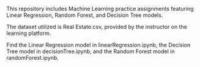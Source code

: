 This repository includes Machine Learning practice assignments featuring Linear Regression, Random Forest, and Decision Tree models.

The dataset utilized is Real Estate.csv, provided by the instructor on the learning platform.

Find the Linear Regression model in linearRegression.ipynb, the Decision Tree model in decisionTree.ipynb, and the Random Forest model in randomForest.ipynb.
